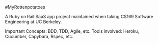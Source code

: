#MyRottenpotatoes

A Ruby on Rail SaaS app project maintained when taking CS169 Software Engineering at UC Berkeley.

Important Concepts: BDD, TDD, Agile, etc.
Tools involved: Heroku, Cucumber, Capybara, Rspec, etc.
